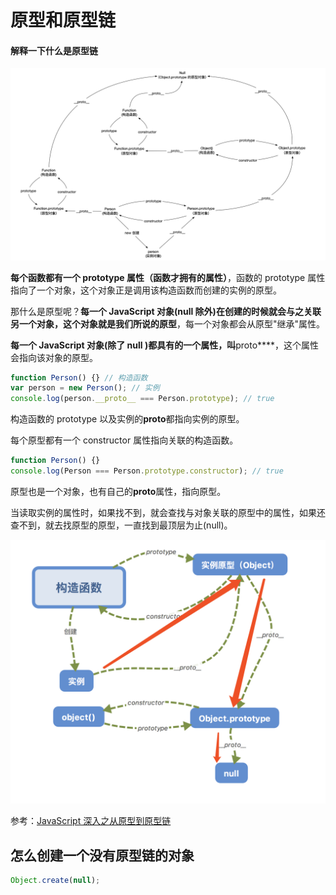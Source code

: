 # 原型和原型链

#### 解释一下什么是原型链

<img src="./img/proto2.png" width="800">

**每个函数都有一个 prototype 属性（函数才拥有的属性）**，函数的 prototype 属性指向了一个对象，这个对象正是调用该构造函数而创建的实例的原型。

那什么是原型呢？**每一个 JavaScript 对象(null 除外)在创建的时候就会与之关联另一个对象，这个对象就是我们所说的原型**，每一个对象都会从原型"继承"属性。

**每一个 JavaScript 对象(除了 null )都具有的一个属性，叫**proto\*\*\*\*，这个属性会指向该对象的原型。

```javascript
function Person() {} // 构造函数
var person = new Person(); // 实例
console.log(person.__proto__ === Person.prototype); // true
```

构造函数的 prototype 以及实例的**proto**都指向实例的原型。

每个原型都有一个 constructor 属性指向关联的构造函数。

```javascript
function Person() {}
console.log(Person === Person.prototype.constructor); // true
```

原型也是一个对象，也有自己的**proto**属性，指向原型。

当读取实例的属性时，如果找不到，就会查找与对象关联的原型中的属性，如果还查不到，就去找原型的原型，一直找到最顶层为止(null)。

<img src="./img/proto1.png" width="600">

参考：[JavaScript 深入之从原型到原型链](https://github.com/mqyqingfeng/Blog/issues/2)

## 怎么创建一个没有原型链的对象

```javascript
Object.create(null);
```
